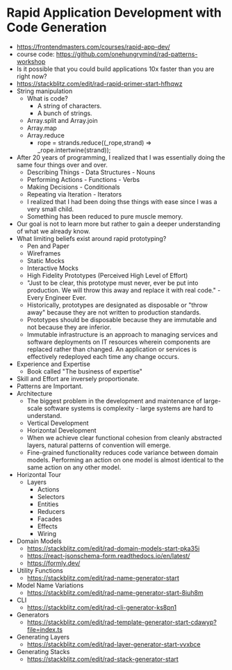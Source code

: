 # Rapid Application Development with Code Generation

* <https://frontendmasters.com/courses/rapid-app-dev/>
* course code: <https://github.com/onehungrymind/rad-patterns-workshop>
* Is it possible that you could build applications 10x faster than you are right now?
* <https://stackblitz.com/edit/rad-rapid-primer-start-hfhqwz>
* String manipulation
    * What is code?
        * A string of characters.
        * A bunch of strings.
    * Array.split and Array.join
    * Array.map
    * Array.reduce
        * rope = strands.reduce((_rope,strand) => _rope.intertwine(strand));
* After 20 years of programming, I realized that I was essentially doing the same four things over and over.
    * Describing Things - Data Structures - Nouns
    * Performing Actions - Functions - Verbs
    * Making Decisions - Conditionals
    * Repeating via Iteration - Iterators
    * I realized that I had been doing thse things with ease since I was a very small child.
    * Something has been reduced to pure muscle memory.
* Our goal is not to learn more but rather to gain a deeper understanding of what we already know.
* What limiting beliefs exist around rapid prototyping?
    * Pen and Paper
    * Wireframes
    * Static Mocks
    * Interactive Mocks
    * High Fidelity Prototypes (Perceived High Level of Effort)
    * "Just to be clear, this prototype must never, ever be put into production. We will throw this away and replace it with real code." -Every Engineer Ever.
    * Historically, prototypes are designated as disposable or "throw away" because they are not written to production standards.
    * Prototypes should be disposable because they are immutable and not because they are inferior.
    * Immutable infrastructure is an approach to managing services and software deployments on IT resources wherein components are replaced rather than changed. An application or services is effectively redeployed each time any change occurs.
* Experience and Expertise
    * Book called "The business of expertise"
* Skill and Effort are inversely proportionate.
* Patterns are Important.
* Architecture
    * The biggest problem in the development and maintenance of large-scale software systems is complexity - large systems are hard to understand.
    * Vertical Development
    * Horizontal Development
    * When we achieve clear functional cohesion from cleanly abstracted layers, natural patterns of convention will emerge.
    * Fine-grained functionality reduces code variance between domain models. Performing an action on one model is almost identical to the same action on any other model.
* Horizontal Tour
    * Layers
        * Actions
        * Selectors
        * Entities
        * Reducers
        * Facades
        * Effects
        * Wiring
* Domain Models
    * <https://stackblitz.com/edit/rad-domain-models-start-pka35i>
    * <https://react-jsonschema-form.readthedocs.io/en/latest/>
    * <https://formly.dev/>
* Utility Functions
    * <https://stackblitz.com/edit/rad-name-generator-start>
* Model Name Variations
    * <https://stackblitz.com/edit/rad-name-generator-start-8iuh8m>
* CLI
    * <https://stackblitz.com/edit/rad-cli-generator-ks8pn1>
* Generators
    * <https://stackblitz.com/edit/rad-template-generator-start-cdawyp?file=index.ts>
* Generating Layers
    * <https://stackblitz.com/edit/rad-layer-generator-start-vvxbce>
* Generating Stacks
    * <https://stackblitz.com/edit/rad-stack-generator-start>